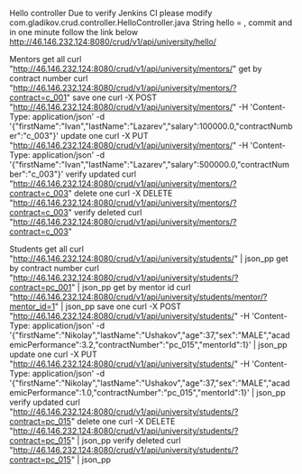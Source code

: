 Hello controller
Due to verify Jenkins CI please modify com.gladikov.crud.controller.HelloController.java
String hello = <some String>, commit and in one minute follow the link below
http://46.146.232.124:8080/crud/v1/api/university/hello/


Mentors
get all
curl "http://46.146.232.124:8080/crud/v1/api/university/mentors/"
get by contract number
curl "http://46.146.232.124:8080/crud/v1/api/university/mentors/?contract=c_001"
save one
curl -X POST "http://46.146.232.124:8080/crud/v1/api/university/mentors/" -H 'Content-Type: application/json' -d '{"firstName":"Ivan","lastName":"Lazarev","salary":100000.0,"contractNumber":"c_003"}'
update one
curl -X PUT "http://46.146.232.124:8080/crud/v1/api/university/mentors/" -H 'Content-Type: application/json' -d '{"firstName":"Ivan","lastName":"Lazarev","salary":500000.0,"contractNumber":"c_003"}'
verify updated
curl "http://46.146.232.124:8080/crud/v1/api/university/mentors/?contract=c_003"
delete one
curl -X DELETE "http://46.146.232.124:8080/crud/v1/api/university/mentors/?contract=c_003"
verify deleted
curl "http://46.146.232.124:8080/crud/v1/api/university/mentors/?contract=c_003"

Students
get all
curl "http://46.146.232.124:8080/crud/v1/api/university/students/"  | json_pp
get by contract number
curl "http://46.146.232.124:8080/crud/v1/api/university/students/?contract=pc_001" | json_pp
get by mentor id
curl "http://46.146.232.124:8080/crud/v1/api/university/students/mentor/?mentor_id=1" | json_pp
save one
curl -X POST "http://46.146.232.124:8080/crud/v1/api/university/students/" -H 'Content-Type: application/json' -d '{"firstName":"Nikolay","lastName":"Ushakov","age":37,"sex":"MALE","academicPerformance":3.2,"contractNumber":"pc_015","mentorId":1}' | json_pp
update one
curl -X PUT "http://46.146.232.124:8080/crud/v1/api/university/students/" -H 'Content-Type: application/json' -d '{"firstName":"Nikolay","lastName":"Ushakov","age":37,"sex":"MALE","academicPerformance":1.0,"contractNumber":"pc_015","mentorId":1}' | json_pp
verify updated
curl "http://46.146.232.124:8080/crud/v1/api/university/students/?contract=pc_015"
delete one
curl -X DELETE "http://46.146.232.124:8080/crud/v1/api/university/students/?contract=pc_015" | json_pp
verify deleted
curl "http://46.146.232.124:8080/crud/v1/api/university/students/?contract=pc_015" | json_pp


